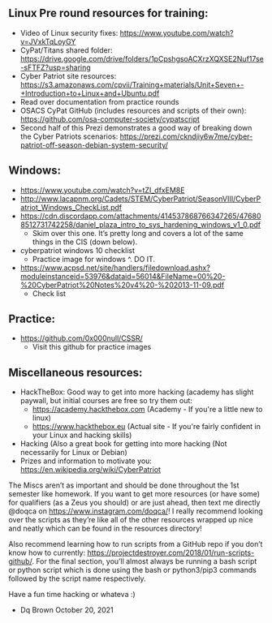 Linux Pre round resources for training:
-

- Video of Linux security fixes: https://www.youtube.com/watch?v=JVxkTqLoyGY
- CyPat/Titans shared folder: https://drive.google.com/drive/folders/1pCpshgsoACXrzXQXSE2Nuf17se-sFTFZ?usp=sharing
- Cyber Patriot site resources: https://s3.amazonaws.com/cpvii/Training+materials/Unit+Seven+-+Introduction+to+Linux+and+Ubuntu.pdf
- Read over documentation from practice rounds
- OSACS CyPat GitHub (includes resources and scripts of their own): https://github.com/osa-computer-society/cypatscript
- Second half of this Prezi demonstrates a good way of breaking down the Cyber Patriots scenarios: https://prezi.com/ckndjiy6w7me/cyber-patriot-off-season-debian-system-security/


Windows:
-
- https://www.youtube.com/watch?v=tZI_dfxEM8E
- http://www.lacapnm.org/Cadets/STEM/CyberPatriot/SeasonVIII/CyberPatriot_Windows_CheckList.pdf
- https://cdn.discordapp.com/attachments/414537868766347265/476808512731742258/daniel_plaza_intro_to_sys_hardening_windows_v1_0.pdf
    - Skim over this one. It’s pretty long and covers a lot of the same things in the CIS (down below).
- cyberpatriot windows 10 checklist
    - Practice image for windows ^. DO IT.
- https://www.acpsd.net/site/handlers/filedownload.ashx?moduleinstanceid=53976&dataid=56014&FileName=00%20-%20CyberPatriot%20Notes%20v4%20-%202013-11-09.pdf
    - Check list

Practice:
-
- https://github.com/0x000null/CSSR/
  - Visit this github for practice images

Miscellaneous resources:
-
- HackTheBox: Good way to get into more hacking (academy has slight paywall, but initial courses are free so try them out:
  - https://academy.hackthebox.com (Academy - If you're a little new to linux)
  - https://www.hackthebox.eu (Actual site - If you're fairly confident in your Linux and hacking skills)
- Hacking (Also a great book for getting into more hacking (Not necessarily for Linux or Debian)
- Prizes and information to motivate you: https://en.wikipedia.org/wiki/CyberPatriot


The Miscs aren’t as important and should be done throughout the 1st semester like homework. If you want to get more resources (or have some) for qualifiers (as a Zeus you should) or are
just ahead, then text me directly @doqca on https://www.instagram.com/doqca/!
I really recommend looking over the scripts as they’re like all of the other resources wrapped up nice and neatly which can be found in the resources directory!

Also recommend learning how to run scripts from a GitHub repo if you don’t know how to currently: https://projectdestroyer.com/2018/01/run-scripts-github/. 
For the final section, you’ll almost always be running a bash script or python script which is done using the bash or python3/pip3 commands followed by the script name respectively. 

Have a fun time hacking or whateva :)
- Dq Brown October 20, 2021
